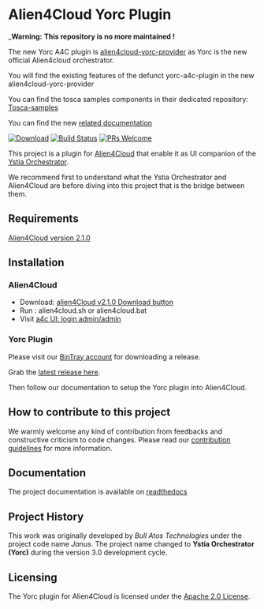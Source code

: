 # Alien4Cloud Yorc Plugin


_**Warning:** **This repository is no more maintained !**

The new Yorc A4C plugin is [alien4cloud-yorc-provider](https://github.com/alien4cloud/alien4cloud-yorc-provider) as Yorc is the new official Alien4cloud orchestrator. 

You will find the existing features of the defunct yorc-a4c-plugin in the new alien4cloud-yorc-provider

You can find the tosca samples components in their dedicated repository: [Tosca-samples](https://github.com/ystia/tosca-samples)

You can find the new [related documentation](https://alien4cloud.github.io/#/documentation/2.1.0/orchestrators/yorc/index.html)



















[![Download](https://api.bintray.com/packages/ystia/yorc-a4c-plugin/distributions/images/download.svg?version=4.0.0-M2)](https://bintray.com/ystia/yorc-a4c-plugin/distributions/4.0.0-M2/link) [![Build Status](https://travis-ci.org/ystia/yorc-a4c-plugin.svg?branch=release/3.2)](https://travis-ci.org/ystia/yorc-a4c-plugin)
[![PRs Welcome](https://img.shields.io/badge/PRs-welcome-brightgreen.svg?style=flat-square)](http://makeapullrequest.com)

This project is a plugin for [Alien4Cloud](http://alien4cloud.github.io) that enable it as UI companion of the [Ystia Orchestrator](https://github.com/ystia/yorc).

We recommend first to understand what the Ystia Orchestrator and Alien4Cloud are before diving into this project that is the bridge between them.

## Requirements

[Alien4Cloud version 2.1.0](http://alien4cloud.github.io/#/documentation/2.1.0/index.html)

## Installation

### Alien4Cloud

* Download: [alien4Cloud v2.1.0 Download button](https://alien4cloud.github.io/)
* Run : alien4cloud.sh or alien4cloud.bat
* Visit [a4c UI: login admin/admin](http://localhost:8088)

### Yorc Plugin

Please visit our [BinTray account](https://bintray.com/ystia/yorc-a4c-plugin/distributions) for downloading a release.

Grab the [latest release here](https://bintray.com/ystia/yorc-a4c-plugin/distributions/_latestVersion).

Then follow our documentation to setup the Yorc plugin into Alien4Cloud.

## How to contribute to this project

We warmly welcome any kind of contribution from feedbacks and constructive criticism to code changes.
Please read our [contribution guidelines](CONTRIBUTING.md) for more information.

## Documentation

The project documentation is available on [readthedocs](http://yorc-a4c-plugin.readthedocs.io/en/latest/)

## Project History

This work was originally developed by _Bull Atos Technologies_ under the project code name _Janus_. The project name changed to __Ystia Orchestrator **(Yorc)**__ during the version 3.0 development cycle.

## Licensing

The Yorc plugin for Alien4Cloud is licensed under the [Apache 2.0 License](LICENSE).
